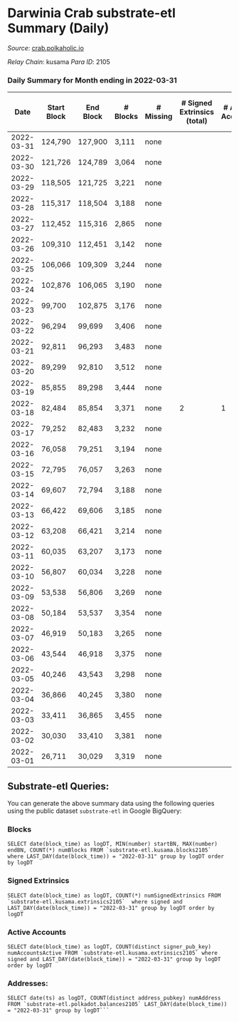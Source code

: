 # Darwinia Crab substrate-etl Summary (Daily)

_Source_: [crab.polkaholic.io](https://crab.polkaholic.io)

*Relay Chain*: kusama
*Para ID*: 2105



### Daily Summary for Month ending in 2022-03-31


| Date | Start Block | End Block | # Blocks | # Missing | # Signed Extrinsics (total) | # Active Accounts | # Addresses with Balances | # Events | # Transfers | # XCM Transfers In | # XCM Transfers Out |
| ---- | ----------- | --------- | -------- | --------- | --------------------------- | ----------------- | ------------------------- | -------- | ----------- | ------------------ | ------------------- |
| 2022-03-31 | 124,790 | 127,900 | 3,111 | none  |  |  | 8 | 6,224 |   |   |   |
| 2022-03-30 | 121,726 | 124,789 | 3,064 | none  |  |  | 8 | 6,130 |   |   |   |
| 2022-03-29 | 118,505 | 121,725 | 3,221 | none  |  |  | 8 | 6,444 |   |   |   |
| 2022-03-28 | 115,317 | 118,504 | 3,188 | none  |  |  | 8 | 6,377 |   |   |   |
| 2022-03-27 | 112,452 | 115,316 | 2,865 | none  |  |  | 8 | 5,732 |   |   |   |
| 2022-03-26 | 109,310 | 112,451 | 3,142 | none  |  |  | 8 | 6,286 |   |   |   |
| 2022-03-25 | 106,066 | 109,309 | 3,244 | none  |  |  | 8 | 6,490 |   |   |   |
| 2022-03-24 | 102,876 | 106,065 | 3,190 | none  |  |  | 8 | 6,381 |   |   |   |
| 2022-03-23 | 99,700 | 102,875 | 3,176 | none  |  |  | 8 | 6,354 |   |   |   |
| 2022-03-22 | 96,294 | 99,699 | 3,406 | none  |  |  | 8 | 6,814 |   |   |   |
| 2022-03-21 | 92,811 | 96,293 | 3,483 | none  |  |  | 8 | 6,968 |   |   |   |
| 2022-03-20 | 89,299 | 92,810 | 3,512 | none  |  |  | 8 | 7,026 |   |   |   |
| 2022-03-19 | 85,855 | 89,298 | 3,444 | none  |  |  | 8 | 6,890 |   |   |   |
| 2022-03-18 | 82,484 | 85,854 | 3,371 | none  | 2 | 1 | 8 | 6,757 |   |   |   |
| 2022-03-17 | 79,252 | 82,483 | 3,232 | none  |  |  | 8 | 6,465 |   |   |   |
| 2022-03-16 | 76,058 | 79,251 | 3,194 | none  |  |  | 8 | 6,390 |   |   |   |
| 2022-03-15 | 72,795 | 76,057 | 3,263 | none  |  |  | 8 | 6,528 |   |   |   |
| 2022-03-14 | 69,607 | 72,794 | 3,188 | none  |  |  | 8 | 6,378 |   |   |   |
| 2022-03-13 | 66,422 | 69,606 | 3,185 | none  |  |  | 8 | 6,372 |   |   |   |
| 2022-03-12 | 63,208 | 66,421 | 3,214 | none  |  |  | 8 | 6,429 |   |   |   |
| 2022-03-11 | 60,035 | 63,207 | 3,173 | none  |  |  | 8 | 6,348 |   |   |   |
| 2022-03-10 | 56,807 | 60,034 | 3,228 | none  |  |  | 8 | 6,458 |   |   |   |
| 2022-03-09 | 53,538 | 56,806 | 3,269 | none  |  |  | 8 | 6,540 |   |   |   |
| 2022-03-08 | 50,184 | 53,537 | 3,354 | none  |  |  | 8 | 6,710 |   |   |   |
| 2022-03-07 | 46,919 | 50,183 | 3,265 | none  |  |  | 8 | 6,531 |   |   |   |
| 2022-03-06 | 43,544 | 46,918 | 3,375 | none  |  |  | 8 | 6,752 |   |   |   |
| 2022-03-05 | 40,246 | 43,543 | 3,298 | none  |  |  | 8 | 6,598 |   |   |   |
| 2022-03-04 | 36,866 | 40,245 | 3,380 | none  |  |  | 8 | 6,762 |   |   |   |
| 2022-03-03 | 33,411 | 36,865 | 3,455 | none  |  |  | 8 | 6,912 |   |   |   |
| 2022-03-02 | 30,030 | 33,410 | 3,381 | none  |  |  | 8 | 6,764 |   |   |   |
| 2022-03-01 | 26,711 | 30,029 | 3,319 | none  |  |  | 8 | 6,640 |   |   |   |

## Substrate-etl Queries:
You can generate the above summary data using the following queries using the public dataset `substrate-etl` in Google BigQuery:


### Blocks
```
SELECT date(block_time) as logDT, MIN(number) startBN, MAX(number) endBN, COUNT(*) numBlocks FROM `substrate-etl.kusama.blocks2105`  where LAST_DAY(date(block_time)) = "2022-03-31" group by logDT order by logDT
```


### Signed Extrinsics
```
SELECT date(block_time) as logDT, COUNT(*) numSignedExtrinsics FROM `substrate-etl.kusama.extrinsics2105`  where signed and LAST_DAY(date(block_time)) = "2022-03-31" group by logDT order by logDT
```


### Active Accounts
```
SELECT date(block_time) as logDT, COUNT(distinct signer_pub_key) numAccountsActive FROM `substrate-etl.kusama.extrinsics2105` where signed and LAST_DAY(date(block_time)) = "2022-03-31" group by logDT order by logDT
```


### Addresses:
```
SELECT date(ts) as logDT, COUNT(distinct address_pubkey) numAddress FROM `substrate-etl.polkadot.balances2105` LAST_DAY(date(block_time)) = "2022-03-31" group by logDT```

